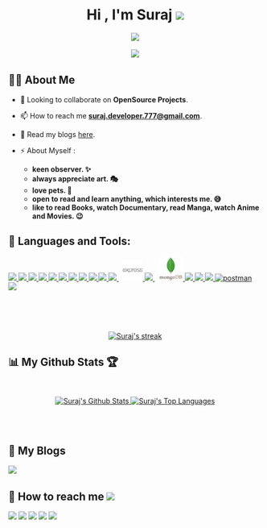 <h1 align="center">Hi , I'm Suraj <img src="https://media.giphy.com/media/hvRJCLFzcasrR4ia7z/giphy.gif" width="28"></h1>

<p align="center">
  <img src="https://user-images.githubusercontent.com/46050946/154709509-cecdbcc3-20ed-4037-9046-99f7a05d5dbb.gif" />
</p>

<p align="center">
  <a href="https://github.com/DenverCoder1/readme-typing-svg">
    <img src="https://readme-typing-svg.herokuapp.com/?lines=Full-Stack%20developer%20from%20India;2+%2B%20years%20of%20working%20experience;Being%20passionate%20and%20creative&center=true&width=380&height=45">
  </a>
</p>


## 🙋‍♂️ About Me
  - 👯 Looking to collaborate on **OpenSource Projects**.
  - 📫 How to reach me **suraj.developer.777@gmail.com**.
  - 📖 Read my blogs [here](https://medium.com/@suraj.developer.777).

  - ⚡ About Myself : 
      - **keen observer. ✨**
      - **always appreciate art. 🎭**
      - **love pets. 🐼**
      - **open to read and learn anything, which interests me. 😅**
      - **like to read Books, watch Documentary, read Manga, watch Anime and Movies. 😉** 
    
## 🚀 Languages and Tools:

<p align="left">
    <a href="https://reactjs.org/" target="_blank"> <img src="https://img.icons8.com/color/48/000000/react-native.png"/> </a>
    <a href="https://nextjs.org/" target="_blank"> <img src="https://img.icons8.com/color/48/000000/nextjs.png"/> </a>
    <a href="https://redux.js.org" target="_blank"> <img src="https://img.icons8.com/color/48/000000/redux.png"/> </a> 
    <a href="https://www.java.com" target="_blank"> <img src="https://img.icons8.com/color/48/000000/java-coffee-cup-logo.png"/> </a>
    <a href="https://developer.mozilla.org/en-US/docs/Web/JavaScript" target="_blank"> <img src="https://img.icons8.com/color/48/000000/javascript.png"/> </a> 
    <a href="https://www.w3.org/html/" target="_blank"> <img src="https://img.icons8.com/color/48/000000/html-5.png"/> </a> 
    <a href="https://www.w3schools.com/css/" target="_blank"> <img src="https://img.icons8.com/color/48/000000/css3.png"/> </a> 
    <a href="https://getbootstrap.com" target="_blank"> <img src="https://img.icons8.com/color/48/000000/bootstrap.png"/> </a> 
    <a href="https://tailwindcss.com/" target="_blank"> <img src="https://img.icons8.com/color/48/000000/tailwindcss.png"/> </a> 
    <a href="https://sass-lang.com/" target="_blank"> <img src="https://img.icons8.com/color/48/000000/sass.png"/> </a> 
    <a style="padding-right:8px;" href="https://nodejs.org" target="_blank"> <img src="https://img.icons8.com/color/48/000000/nodejs.png"/> </a> 
    <a href="https://expressjs.com" target="_blank"> <img src="https://raw.githubusercontent.com/devicons/devicon/master/icons/express/express-original-wordmark.svg" alt="express" width="40" height="40"/> </a>
    <a style="padding-right:8px;" href="https://www.mysql.com/" target="_blank"> <img src="https://img.icons8.com/fluent/50/000000/mysql-logo.png"/> </a>
    <a href="https://www.mongodb.com/" target="_blank"> <img src="https://raw.githubusercontent.com/devicons/devicon/master/icons/mongodb/mongodb-original-wordmark.svg" alt="mongodb" width="48" height="48"/> </a> 
    <a href="https://www.postgresql.org/" target="_blank"> <img src="https://img.icons8.com/color/48/000000/postgresql"/> </a> 
    <a href="https://graphql.org/" target="_blank"> <img src="https://img.icons8.com/color/48/000000/graphql.png"/> </a> 
    <a href="https://firebase.google.com/" target="_blank"> <img src="https://img.icons8.com/color/48/000000/firebase.png"/> </a> 
    <a href="https://postman.com" target="_blank"> <img src="https://www.vectorlogo.zone/logos/getpostman/getpostman-icon.svg" alt="postman" width="45" height="45"/> </a>   
    <a href="https://git-scm.com/" target="_blank"> <img src="https://img.icons8.com/color/48/000000/git.png"/> </a>     
</p>

<br/>
<br/>
<br/>

<p align="center">
    <a href="https://github.com/uchiha-suraj/github-readme-streak-stats">
        <img title="🔥 Get streak stats for your profile at git.io/streak-stats" alt="Suraj's streak" src="https://github-readme-streak-stats.herokuapp.com/?user=uchiha-suraj&theme=black-ice&hide_border=true&stroke=0000&background=060A0CD0&line_height=35" />
    </a>
</p>

## 📊 My Github Stats 🏆
  <br/>
  <p align="center">
    <a href="https://github.com/uchiha-suraj/github-readme-stats">
      <img alt="Suraj's Github Stats" src="https://github-readme-stats.vercel.app/api?username=uchiha-suraj&show_icons=true&count_private=true&theme=react&hide_border=true&bg_color=0D1117&line_height=27" />
      <img alt="Suraj's Top Languages" src="https://github-readme-stats.vercel.app/api/top-langs/?username=uchiha-suraj&langs_count=8&count_private=true&layout=compact&theme=react&hide_border=true&bg_color=0D1117&line_height=27" />
    </a>
  </p> 
 

<br/>
<br/>

<h2>
  📜 My Blogs
</h2>

<p align="center">

<a href = "https://medium.com/@suraj.developer.777"><img src="https://img.icons8.com/stickers/50/000000/medium-logo.png"/></a>

</p>

<h2>
  📮 How to reach me
  <img src='https://raw.githubusercontent.com/ShahriarShafin/ShahriarShafin/main/Assets/handshake.gif' width="100" />
</h2>

<p align="center">

  <a href = "https://stackoverflow.com/users/15145736/suraj-adhikary"><img src="https://img.icons8.com/stickers/50/000000/stackoverflow.png"/></a>
  <a href = "https://join.skype.com/invite/uT301b9CpF7F"><img src="https://img.icons8.com/dusk/50/000000/skype.png"/></a>
  <a href = "https://www.linkedin.com/in/suraj-adhikary-851960178/"><img src="https://img.icons8.com/external-justicon-lineal-color-justicon/45/000000/external-linkedin-social-media-justicon-lineal-color-justicon.png"/></a>
  <a href = "https://twitter.com/suraj_the_noob"><img src="https://img.icons8.com/stickers/50/000000/twitter.png"/></a>
  <a href = "https://www.quora.com/profile/Suraj-1483"><img src="https://img.icons8.com/doodle/50/000000/quora--v1.png"/></a>

</p>
